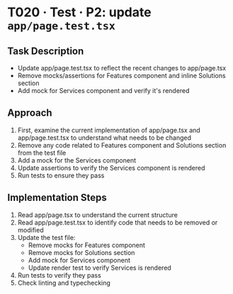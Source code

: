 # T020 · Test · P2: update `app/page.test.tsx`

## Task Description

- Update app/page.test.tsx to reflect the recent changes to app/page.tsx
- Remove mocks/assertions for Features component and inline Solutions section
- Add mock for Services component and verify it's rendered

## Approach

1. First, examine the current implementation of app/page.tsx and app/page.test.tsx to understand what needs to be changed
2. Remove any code related to Features component and Solutions section from the test file
3. Add a mock for the Services component
4. Update assertions to verify the Services component is rendered
5. Run tests to ensure they pass

## Implementation Steps

1. Read app/page.tsx to understand the current structure
2. Read app/page.test.tsx to identify code that needs to be removed or modified
3. Update the test file:
   - Remove mocks for Features component
   - Remove mocks for Solutions section
   - Add mock for Services component
   - Update render test to verify Services is rendered
4. Run tests to verify they pass
5. Check linting and typechecking

